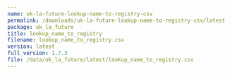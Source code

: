 ```yaml
---
name: uk-la-future-lookup-name-to-registry-csv
permalink: /downloads/uk-la-future-lookup-name-to-registry-csv/latest
package: uk_la_future
title: lookup_name_to_registry
filename: lookup_name_to_registry.csv
version: latest
full_version: 1.7.3
file: /data/uk_la_future/latest/lookup_name_to_registry.csv
---
```

